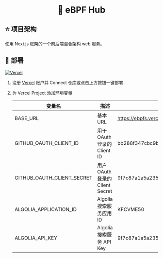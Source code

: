 <h1 align="center">🍕 eBPF Hub</h1>

## ⭐ 项目架构

使用 Next.js 框架的一个前后端混合架构 web 服务。

## 🚀 部署

[![Vercel](https://vercel.com/button)](https://vercel.com/new/clone?repository-url=https://github.com/linuxkerneltravel/ebpfs)

1. 注册 [Vercel](https://vercel.com) 账户并 Connect 仓库或点击上方按钮一键部署

2. 为 Vercel Project 添加环境变量

   | 变量名                     | 描述                            | 示例                             |
   | -------------------------- | ------------------------------- | -------------------------------- |
   | BASE_URL                   | 基本 URL                        | https://ebpfs.vercel.app         |
   | GITHUB_OAUTH_CLIENT_ID     | 用于 OAuth 登录的 Client ID     | bb288f347cbc9b96de8c             |
   | GITHUB_OAUTH_CLIENT_SECRET | 用户 OAuth 登录的 Client Secret | 9f7c87a1a5a2351687231f683445224e |
   | ALGOLIA_APPLICATION_ID     | Algolia 搜索服务应用 ID         | KFCVME50                         |
   | ALGOLIA_API_KEY            | Algolia 搜索服务 API Key        | 9f7c87a1a5a2351687231f683445224e |